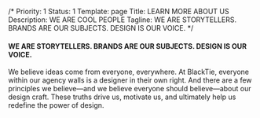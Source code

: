 /*
Priority: 1
Status: 1
Template: page
Title: LEARN MORE ABOUT US
Description: WE ARE COOL PEOPLE
Tagline: WE ARE STORYTELLERS. BRANDS ARE OUR SUBJECTS. DESIGN IS OUR VOICE.
*/
<h4>WE ARE STORYTELLERS. BRANDS ARE OUR SUBJECTS. DESIGN IS OUR VOICE.</h4>
<p>We believe ideas come from everyone, everywhere. At BlackTie, everyone within our agency walls is a designer in their own right. And there are a few principles we believe—and we believe everyone should believe—about our design craft. These truths drive us, motivate us, and ultimately help us redefine the power of design.</p>